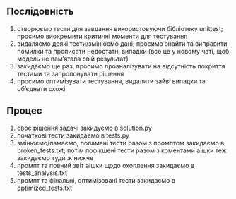 ## Послідовність
1) створюємо тести для завдання використовуючи бібліотеку unittest; просимо виокремити критичні моменти для тестування
2) видаляємо деякі тести/змінюємо дані; просимо знайти та виправити помилки та прописати недостатні випадки (все це у новому чаті, щоб модель не памʼятала свій результат)
3) закидаємо ще раз, просимо проаналізувати на відсутність покриття тестами та запропонувати рішення
4) просимо оптимізувати тестування, видалити зайві випадки та обʼєднати схожі

## Процес
1) своє рішення задачі закидуємо в solution.py
2) початкові тести закидаємо в tests.py
3) змінюємо/ламаємо, поламані тести разом з промптом закидаємо в broken_tests.txt; потім пофікшені тести разом з коментами аішки теж закидаємо туди ж нижче
4) промпт та повний звіт аішки щодо охоплення закидаємо в tests_analysis.txt
5) промпт та фінальні, оптимізовані тести закидаємо в optimized_tests.txt